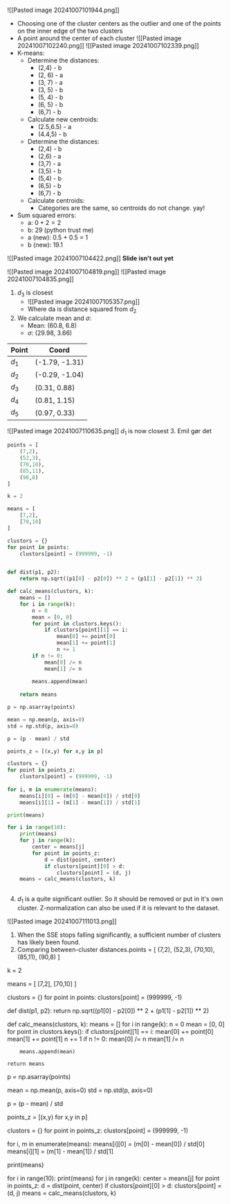 ![[Pasted image 20241007101944.png]]
- Choosing one of the cluster centers as the outlier and one of the points on the inner edge of the two clusters
- A point around the center of each cluster
![[Pasted image 20241007102240.png]]
![[Pasted image 20241007102339.png]]
- K-means:
	- Determine the distances:
		- (2,4) - b
		- (2, 6) - a
		- (3, 7) - a
		- (3, 5) - b
		- (5, 4) - b
		- (6, 5) - b
		- (6,7) - b
	- Calculate new centroids:
		- (2.5,6.5) - a
		- (4.4,5) - b
	- Determine the distances:
		- (2,4) - b
		- (2,6) - a
		- (3,7) - a
		- (3,5) - b
		- (5,4) - b
		- (6,5) - b
		- (6,7) - b
	- Calculate centroids:
		- Categories are the same, so centroids do not change. yay!
- Sum squared errors:
	- a: $0+2 = 2$
	- b: 29 (python trust me)
	- a (new): 0.5 + 0.5 = 1
	- b (new): 19.1

![[Pasted image 20241007104422.png]]
**Slide isn't out yet**

![[Pasted image 20241007104819.png]]
![[Pasted image 20241007104835.png]]
1. $d_3$ is closest
	-  ![[Pasted image 20241007105357.png]]
	- Where da is distance squared from $d_2$
2. We calculate mean and $\sigma$:
	-  Mean: (60.8, 6.8)
	- $\sigma$: (29.98, 3.66)

| Point | Coord          |
| ----- | -------------- |
| $d_1$ | (-1.79, -1.31) |
| $d_2$ | (-0.29, -1.04) |
| $d_3$ | (0.31, 0.88)   |
| $d_4$ | (0.81, 1.15)   |
| $d_5$ | (0.97, 0.33)   |
![[Pasted image 20241007110635.png]]
$d_1$ is now closest
3. Emil gør det
```python
points = [
    (7,2),
    (52,3),
    (70,10),
    (85,11),
    (90,8)
]

k = 2

means = [
    [7,2],
    [70,10]
]

clustors = {}
for point in points:
    clustors[point] = (999999, -1) 


def dist(p1, p2):
    return np.sqrt((p1[0] - p2[0]) ** 2 + (p1[1] - p2[1]) ** 2)

def calc_means(clustors, k):
    means = []
    for i in range(k):
        n = 0
        mean = [0, 0]
        for point in clustors.keys():
            if clustors[point][1] == i:
                mean[0] += point[0]
                mean[1] += point[1]
                n += 1
        if n != 0:
            mean[0] /= n
            mean[1] /= n
            
        means.append(mean)
    
    return means

p = np.asarray(points)

mean = np.mean(p, axis=0)
std = np.std(p, axis=0)

p = (p - mean) / std

points_z = [(x,y) for x,y in p]

clustors = {}
for point in points_z:
    clustors[point] = (999999, -1) 
    
for i, m in enumerate(means):
    means[i][0] = (m[0] - mean[0]) / std[0]
    means[i][1] = (m[1] - mean[1]) / std[1]

print(means)

for i in range(10):
    print(means)
    for j in range(k):
        center = means[j]
        for point in points_z:
            d = dist(point, center)
            if clustors[point][0] > d:
                clustors[point] = (d, j)
    means = calc_means(clustors, k)
                
```
4. $d_1$ is a quite significant outlier. So it should be removed or put in it's own cluster. Z-normalization can also be used if it is relevant to the dataset.

![[Pasted image 20241007111013.png]]
1. When the SSE stops falling significantly, a sufficient number of clusters has likely been found.
2. Comparing between-cluster distances.points = [
    (7,2),
    (52,3),
    (70,10),
    (85,11),
    (90,8)
]

k = 2

means = [
    [7,2],
    [70,10]
]

clustors = {}
for point in points:
    clustors[point] = (999999, -1) 


def dist(p1, p2):
    return np.sqrt((p1[0] - p2[0]) ** 2 + (p1[1] - p2[1]) ** 2)

def calc_means(clustors, k):
    means = []
    for i in range(k):
        n = 0
        mean = [0, 0]
        for point in clustors.keys():
            if clustors[point][1] == i:
                mean[0] += point[0]
                mean[1] += point[1]
                n += 1
        if n != 0:
            mean[0] /= n
            mean[1] /= n
            
        means.append(mean)
    
    return means

p = np.asarray(points)

mean = np.mean(p, axis=0)
std = np.std(p, axis=0)

p = (p - mean) / std

points_z = [(x,y) for x,y in p]

clustors = {}
for point in points_z:
    clustors[point] = (999999, -1) 
    
for i, m in enumerate(means):
    means[i][0] = (m[0] - mean[0]) / std[0]
    means[i][1] = (m[1] - mean[1]) / std[1]

print(means)

for i in range(10):
    print(means)
    for j in range(k):
        center = means[j]
        for point in points_z:
            d = dist(point, center)
            if clustors[point][0] > d:
                clustors[point] = (d, j)
    means = calc_means(clustors, k)
                